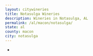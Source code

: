 ```yaml
---
layout: citywineries
title: Notasulga Wineries
description: Wineries in Notasulga, AL
permalink: /al/macon/notasulga/
state: al
county: macon
city: notasulga
---
```

-
